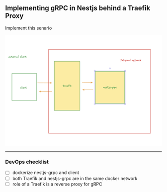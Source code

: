 ## Implementing gRPC in Nestjs behind a Traefik Proxy

Implement this senario

![Image](./img.png)

---

### DevOps checklist

- [ ] dockerize nestjs-grpc and client
- [ ] both Traefik and nestjs-grpc are in the same docker network
- [ ] role of a Traefik is a reverse proxy for gRPC
